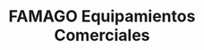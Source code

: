 ---
title: "FAMAGO Equipamientos Comerciales"
url: /concordia/famago-equipamientos-comerciales/
shop: Haushaltsgeräte
---